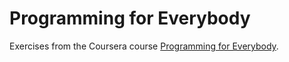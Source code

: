 # Programming for Everybody

Exercises from the Coursera course [Programming for Everybody](https://www.coursera.org/learn/python).
